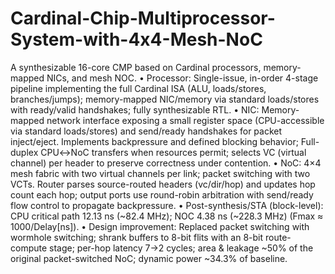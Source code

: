 # Cardinal-Chip-Multiprocessor-System-with-4x4-Mesh-NoC
A synthesizable 16-core CMP based on Cardinal processors, memory-mapped NICs, and mesh NOC.
  •	Processor: Single-issue, in-order 4-stage pipeline implementing the full Cardinal ISA (ALU, loads/stores, branches/jumps); memory-mapped NIC/memory via standard loads/stores with ready/valid handshakes; fully synthesizable RTL.
  •	NIC: Memory-mapped network interface exposing a small register space (CPU-accessible via standard loads/stores) and send/ready handshakes for packet inject/eject. Implements backpressure and defined blocking behavior; Full-duplex CPU↔NoC transfers when resources permit; selects VC (virtual channel) per header to preserve correctness under contention.
  •	NoC: 4×4 mesh fabric with two virtual channels per link; packet switching with two VCTs. Router parses source-routed headers (vc/dir/hop) and updates hop count each hop; output ports use round-robin arbitration with send/ready flow control to propagate backpressure.
  •	Post-synthesis/STA (block-level): CPU critical path 12.13 ns (~82.4 MHz); NOC 4.38 ns (~228.3 MHz) (Fmax ≈ 1000/Delay[ns]).
  •	Design improvement: Replaced packet switching with wormhole switching; shrank buffers to 8-bit flits with an 8-bit route-compute stage; per-hop latency 7→2 cycles; area & leakage ~50% of the original packet-switched NoC; dynamic power ~34.3% of baseline.
